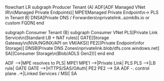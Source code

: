 flowchart LR
  subgraph Producer Tenant (A)
    ADF[ADF Managed VNet IR\n(Managed Private Endpoints)]
    MPE1[Managed Private Endpoint\n→ PLS in Tenant B]
    DNSA[Private DNS / Forwarders\nprivatelink.<region>.azmk8s.io or custom FQDN]
  end

  subgraph Consumer Tenant (B)
    subgraph Consumer VNet
      PLS[Private Link Service\n(Standard LB + NAT rules)]
      GATE[Storage Gateway\n(NVA/NGINX/API on VM/AKS)]
      PE2[(Private Endpoint\nfor Storage)]
      DNSB[Private DNS Zones\nprivatelink.blob/dfs.core.windows.net]
      SA[(Consumer Storage\n(Blob/ADLS Gen2))]
    end
  end

  ADF -->|MPE resolves to PLS| MPE1
  MPE1 -->|Private Link| PLS
  PLS -->|LB rule| GATE
  GATE -->|HTTPS/SAS/OAuth| PE2
  PE2 --> SA
  ADF -. control plane .->|Linked Services / MSI| SA

